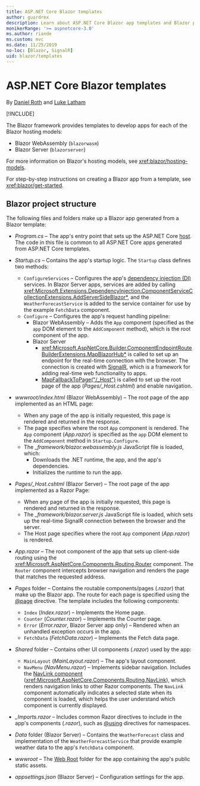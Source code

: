 ```yaml
---
title: ASP.NET Core Blazor templates
author: guardrex
description: Learn about ASP.NET Core Blazor app templates and Blazor project structure.
monikerRange: '>= aspnetcore-3.0'
ms.author: riande
ms.custom: mvc
ms.date: 11/25/2019
no-loc: [Blazor, SignalR]
uid: blazor/templates
---
```

# ASP.NET Core Blazor templates

By [Daniel Roth](https://github.com/danroth27) and [Luke Latham](https://github.com/guardrex)

[!INCLUDE[](~/includes/blazorwasm-preview-notice.md)]

The Blazor framework provides templates to develop apps for each of the Blazor hosting models:

* Blazor WebAssembly (`blazorwasm`)
* Blazor Server (`blazorserver`)

For more information on Blazor's hosting models, see <xref:blazor/hosting-models>.

For step-by-step instructions on creating a Blazor app from a template, see <xref:blazor/get-started>.

## Blazor project structure

The following files and folders make up a Blazor app generated from a Blazor template:

* *Program.cs* &ndash; The app's entry point that sets up the ASP.NET Core [host](xref:fundamentals/host/generic-host). The code in this file is common to all ASP.NET Core apps generated from ASP.NET Core templates.

* *Startup.cs* &ndash; Contains the app's startup logic. The `Startup` class defines two methods:

  * `ConfigureServices` &ndash; Configures the app's [dependency injection (DI)](xref:fundamentals/dependency-injection) services. In Blazor Server apps, services are added by calling <xref:Microsoft.Extensions.DependencyInjection.ComponentServiceCollectionExtensions.AddServerSideBlazor*>, and the `WeatherForecastService` is added to the service container for use by the example `FetchData` component.
  * `Configure` &ndash; Configures the app's request handling pipeline:
    * Blazor WebAssembly &ndash; Adds the `App` component (specified as the `app` DOM element to the `AddComponent` method), which is the root component of the app.
    * Blazor Server
      * <xref:Microsoft.AspNetCore.Builder.ComponentEndpointRouteBuilderExtensions.MapBlazorHub*> is called to set up an endpoint for the real-time connection with the browser. The connection is created with [SignalR](xref:signalr/introduction), which is a framework for adding real-time web functionality to apps.
      * [MapFallbackToPage("/_Host")](xref:Microsoft.AspNetCore.Builder.RazorPagesEndpointRouteBuilderExtensions.MapFallbackToPage*) is called to set up the root page of the app (*Pages/_Host.cshtml*) and enable navigation.

* *wwwroot/index.html* (Blazor WebAssembly) &ndash; The root page of the app implemented as an HTML page:
  * When any page of the app is initially requested, this page is rendered and returned in the response.
  * The page specifies where the root `App` component is rendered. The `App` component (*App.razor*) is specified as the `app` DOM element to the `AddComponent` method in `Startup.Configure`.
  * The *_framework/blazor.webassembly.js* JavaScript file is loaded, which:
    * Downloads the .NET runtime, the app, and the app's dependencies.
    * Initializes the runtime to run the app.

* *Pages/_Host.cshtml* (Blazor Server) &ndash; The root page of the app implemented as a Razor Page:
  * When any page of the app is initially requested, this page is rendered and returned in the response.
  * The *_framework/blazor.server.js* JavaScript file is loaded, which sets up the real-time SignalR connection between the browser and the server.
  * The Host page specifies where the root `App` component (*App.razor*) is rendered.

* *App.razor* &ndash; The root component of the app that sets up client-side routing using the <xref:Microsoft.AspNetCore.Components.Routing.Router> component. The `Router` component intercepts browser navigation and renders the page that matches the requested address.

* *Pages* folder &ndash; Contains the routable components/pages (*.razor*) that make up the Blazor app. The route for each page is specified using the [@page](xref:mvc/views/razor#page) directive. The template includes the following components:
  * `Index` (*Index.razor*) &ndash; Implements the Home page.
  * `Counter` (*Counter.razor*) &ndash; Implements the Counter page.
  * `Error` (*Error.razor*, Blazor Server app only) &ndash; Rendered when an unhandled exception occurs in the app.
  * `FetchData` (*FetchData.razor*) &ndash; Implements the Fetch data page.

* *Shared* folder &ndash; Contains other UI components (*.razor*) used by the app:
  * `MainLayout` (*MainLayout.razor*) &ndash; The app's layout component.
  * `NavMenu` (*NavMenu.razor*) &ndash; Implements sidebar navigation. Includes the [NavLink component](xref:blazor/routing#navlink-component) (<xref:Microsoft.AspNetCore.Components.Routing.NavLink>), which renders navigation links to other Razor components. The `NavLink` component automatically indicates a selected state when its component is loaded, which helps the user understand which component is currently displayed.

* *_Imports.razor* &ndash; Includes common Razor directives to include in the app's components (*.razor*), such as [@using](xref:mvc/views/razor#using) directives for namespaces.

* *Data* folder (Blazor Server) &ndash; Contains the `WeatherForecast` class and implementation of the `WeatherForecastService` that provide example weather data to the app's `FetchData` component.

* *wwwroot* &ndash; The [Web Root](xref:fundamentals/index#web-root) folder for the app containing the app's public static assets.

* *appsettings.json* (Blazor Server) &ndash; Configuration settings for the app.
